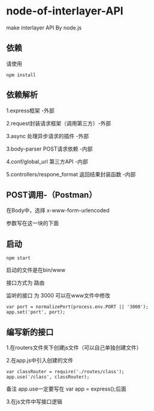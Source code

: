 # node-of-interlayer-API
make interlayer API By node.js

## 依赖

请使用

```
npm install
```

## 依赖解析

1.express框架 -外部


2.request封装请求框架（调用第三方）-外部


3.async 处理异步请求的插件 -外部


3.body-parser POST请求依赖 -内部


4.conf/global_url  第三方API -内部


5.controllers/respone_format  返回结果封装函数 -内部



## POST调用-（Postman）


在Body中，选择 x-www-form-urlencoded

参数写在这一块的下面


## 启动


```
npm start
```


启动的文件是在bin/www

接口方式为 路由 

监听的接口 为 3000  可以在www文件中修改


```
var port = normalizePort(process.env.PORT || '3000');
app.set('port', port);
```

## 编写新的接口


1.在routers文件夹下创建js文件（可以自己单独创建文件）


2.在app.js中引入创建的文件


```
var classRouter = require('./routes/class');
app.use('/class', classRouter);
```


备注   app.use一定要写在 var app = express();后面


3.在js文件中写接口逻辑









